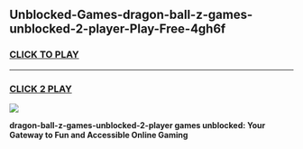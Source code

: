 
## Unblocked-Games-dragon-ball-z-games-unblocked-2-player-Play-Free-4gh6f
<h3>
<a href="https://premium76.site?title=dragon-ball-z-games-unblocked-2-player&ref=22A">CLICK TO PLAY</a></h3>
<hr>

<h3>
<a href="https://premium76.site?title=dragon-ball-z-games-unblocked-2-player&ref=22A">CLICK 2 PLAY</a>
  
</h3>

<a href="https://premium76.site?title=dragon-ball-z-games-unblocked-2-player&ref=22A"><img src="https://clearcache.store/games.png"></a>


**dragon-ball-z-games-unblocked-2-player games unblocked: Your Gateway to Fun and Accessible Online Gaming**
